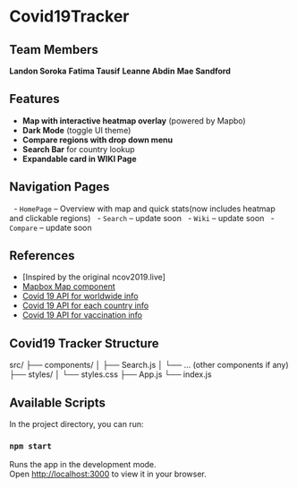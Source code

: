 # Covid19Tracker 

## Team Members

**Landon Soroka**
**Fatima Tausif**
**Leanne Abdin**
**Mae Sandford**

## Features

- **Map with interactive heatmap overlay** (powered by Mapbo)
- **Dark Mode** (toggle UI theme)
- **Compare regions with drop down menu**
- **Search Bar** for country lookup
- **Expandable card in WIKI Page** 

## Navigation Pages

  - `HomePage` – Overview with map and quick stats(now includes heatmap and clickable regions)
  - `Search` – update soon
  - `Wiki` – update soon
  - `Compare` – update soon

## References

- [Inspired by the original ncov2019.live]
- [Mapbox Map component](https://docs.mapbox.com/mapbox-gl-js/guides/)
- [Covid 19 API for worldwide info](https://disease.sh/v3/covid-19/all)
- [Covid 19 API for each country info](https://disease.sh/v3/covid-19/countries)
- [Covid 19 API for vaccination info](https://disease.sh/v3/covid-19/vaccine/coverage?lastdays=1&fullData=false)

## Covid19 Tracker Structure

src/
├── components/
│   ├── Search.js
│   └── ... (other components if any)
├── styles/
│   └── styles.css
├── App.js
└── index.js


## Available Scripts

In the project directory, you can run:

### `npm start`

Runs the app in the development mode.\
Open [http://localhost:3000](http://localhost:3000) to view it in your browser.
